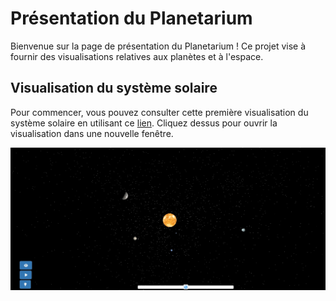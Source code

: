 # Présentation du Planetarium

Bienvenue sur la page de présentation du Planetarium ! Ce projet vise à fournir des visualisations relatives aux planètes et à l'espace.

## Visualisation du système solaire

Pour commencer, vous pouvez consulter cette première visualisation du système solaire en utilisant ce [lien](https://chloepochon.github.io/threeJS/planetarium/solar-system/). Cliquez dessus pour ouvrir la visualisation dans une nouvelle fenêtre.

![Aperçu du système solaire](./screenshot.jpg)

<!-- Ajoutez d'autres sections et contenus pertinents ici -->

